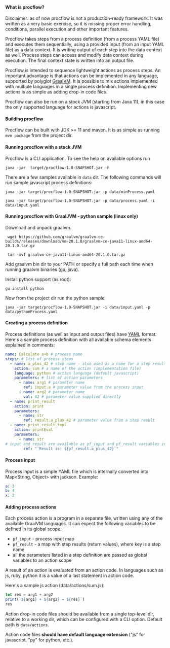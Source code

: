 #### **What is procflow?**
Disclaimer: as of now procflow is not a production-ready framework. It was written as a very basic exercise, so it is missing proper error handling, conditions, parallel execution and other important features.

Procflow takes steps from a process definition (from a process YAML file) and executes them sequentially, using a provided input (from an input YAML file) as a data context. It is writing output of each step into the data context as well. Process steps can access and modify data context during execution. The final context state is written into an output file.

Procflow is intended to sequence lightweight actions as process steps. An important advantage is that actions can be implemented in any language, supported by polyglot [GraalVM](https://www.graalvm.org/). It is possible to mix actions implemented with multiple languages in a single process definition. Implementing new actions is as simple as adding drop-in code files.  

Procflow can also be run on a stock JVM (starting from Java 11), in this case the only supported language for actions is javascript.

#### **Building procflow**
Procflow can be built with JDK >= 11 and maven. It is as simple as running `mvn package` from the project dir.

#### **Running procflow with a stock JVM**
Procflow is a CLI application. To see the help on available options run 

`java -jar  target/procflow-1.0-SNAPSHOT.jar -h`

There are a few samples available in `data` dir. The following commands will run sample javascript process definitions:

`java -jar target/procflow-1.0-SNAPSHOT.jar -p data/minProcess.yaml`     

`java -jar target/procflow-1.0-SNAPSHOT.jar -p data/process.yaml -i data/input.yaml`

#### **Running procflow with GraalJVM - python sample (linux only)**
Download and unpack graalvm.

` wget https://github.com/graalvm/graalvm-ce-builds/releases/download/vm-20.1.0/graalvm-ce-java11-linux-amd64-20.1.0.tar.gz`

` tar -xvf graalvm-ce-java11-linux-amd64-20.1.0.tar.gz`

Add graalvm bin dir to your PATH or specify a full path each time when running graalvm binaries (gu, java).

Install python support (as root):

`gu install python` 

Now from the project dir run the python sample:

`java -jar target/procflow-1.0-SNAPSHOT.jar -i data/input.yaml -p data/pythonProcess.yaml`    

#### **Creating a process definition**
Process definitions (as well as input and output files) have [YAML](https://yaml.org/spec/1.2/spec.html) format. Here's a sample process definition with all available schema elements explained in comments:
```yaml
name: Calculate a+b # process name
steps: # list of process steps
  - name: a_plus_42 # step name - also used as a name for a step result var
    action: sum # a name of the action (implementation file)
    language: python # action language (default javascript)
    parameters: # list of action parameters 
      - name: arg1 # parameter name
        ref: input.a # parameter value from the process input
      - name: arg2 # parameter name
        val: 42 # parameter value supplied directly
  - name: print_result
    action: print 
    parameters:  
      - name: str 
        ref: result.a_plus_42 # parameter value from a step result
  - name: print_result_tmpl
    action: printEval 
    parameters:
      - name: str 
# input and result are available as pf_input and pf_result variables inside action code  
        ref: "`Result is: ${pf_result.a_plus_42}`" 
```

#### **Process input**
Process input is a simple YAML file which is internally converted into Map<String, Object> with jackson. Example:
```yaml
a: 3
b: 4
x: 2
```
#### **Adding process actions**
Each process action is a program in a separate file, written using any of the available GraalVM languages. It can expect the following variables to be defined in its global scope:
* `pf_input` - process input map
* `pf_result` - a map with step results (return values), where key is a step name
* all the parameters listed in a step definition are passed as global variables to an action scope

A result of an action is evaluated from an action code. In languages such as js, ruby, python it is a value of a last statement in action code. 

Here's a sample js action (data/actions/sum.js):
```javascript
let res = arg1 + arg2
print(`${arg1} + ${arg2} = ${res}`)
res
```

Action drop-in code files should be available from a single top-level dir, relative to a working dir, which can be configured with a CLI option. Default path is `data/actions`.

Action code files **should have default language extension** ("js" for javascript, "py" for python, etc.).   
 